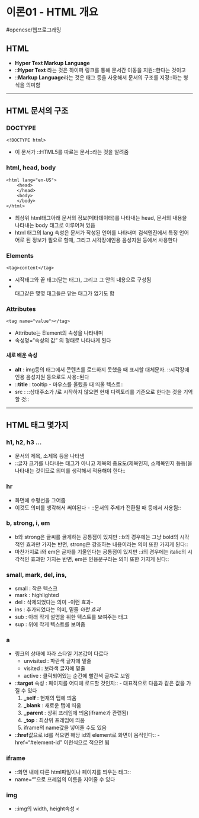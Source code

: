 # 이론01 - HTML 개요
#opencse/웹프로그래밍

## HTML
* **Hyper Text Markup Language**
* ::**Hyper Text** 라는 것은 하이퍼 링크를 통해 문서간 이동을 지원::한다는 것이고
* ::**Markup Language**라는 것은 태그 등을 사용해서 문서의 구조를 지정::하는 형식을 의미함
- - - -
## HTML 문서의 구조
### DOCTYPE
```
<!DOCTYPE html>
```
* 이 문서가 ::HTML5를 따르는 문서::라는 것을 알려줌
### html, head, body
```
<html lang="en-US">
	<head>
	</head>
	<body>
	</body>
</html>
```
* 최상위 html태그아래 문서의 정보(메타데이터)를 나타내는 head, 문서의 내용을 나타내는 body 태그로 이루어져 있음
* html 태그의 lang 속성은 문서가 작성된 언어를 나타내며 검색엔진에서 특정 언어어로 된 정보가 필요로 할때, 그리고 시각장애인용 음성지원 등에서 사용한다
### Elements
```
<tag>content</tag>
```
* 시작태그와 끝 태그(닫는 태그), 그리고 그 안의 내용으로 구성됨
* <br>태그같은 몇몇 태그들은 닫는 태그가 없기도 함
### Attributes
```
<tag name="value"></tag>
```
* Attribute는 Element의 속성을 나타내며
* 속성명=“속성의 값” 의 형태로 나타나게 된다
#### 새로 배운 속성
* **alt** : img등의 태그에서 콘텐츠를 로드하지 못했을 때 표시할 대체문자. ::시각장애인용 음성지원 등으로도 사용::된다
* ::**title** : tooltip - 마우스를 올렸을 때 띄울 텍스트::
* src : ::상대주소가 /로 시작하지 않으면 현재 디렉토리를 기준으로 한다는 것을 기억할 것::
- - - -
## HTML 태그 몇가지
### h1, h2, h3 …
* 문서의 제목, 소제목 등을 나타냄
* ::글자 크기를 나타내는 태그가 아니고 제목의 중요도(제목인지, 소제목인지 등등)을 나타내는 것이므로 의미를 생각해서 적용해야 한다::
### hr
* 화면에 수평선을 그어줌
* 이것도 의미를 생각해서 써야된다 - ::문서의 주제가 전환될 때 등에서 사용됨::
### b, strong, i, em
* b와 strong은 글씨를 굵게하는 공통점이 있지만 ::b의 경우에는 그냥 bold의 시각적인 효과만 가지는 반면, strong은 강조하는 내용이라는 의미 또한 가지게 된다::
* 마찬가지로 i와 em은 글자를 기울인다는 공통점이 있지만 ::i의 경우에는 italic의 시각적인 효과만 가지는 반면, em은 인용문구라는 의미 또한 가지게 된다::
### small, mark, del, ins, 
* small : 작은 텍스크
* mark : highlighted
* del : 삭제되었다는 의미 -이런 효과-
* ins : 추가되었다는 의미, 밑줄 _이런 효과_
* sub : 아래 작게 설명을 위한 텍스트를 보여주는 태그
* sup : 위에 작게 텍스트를 보여줌
### a
* 링크의 상태에 따라 스타일 기본값이 다르다
	* unvisited : 파란색 글자에 밑줄
	* visited : 보라색 글자에 밑줄
	* active : 클릭되어있는 순간에 빨간색 글자로 보임
* ::**target** 속성 : 페이지를 어디에 로드할 것인지:: - 대표적으로 다음과 같은 값을 가질 수 있다
	1. **_self** : 현재의 탭에 띄움
	2. **_blank** : 새로운 탭에 띄움
	3. **_parent** : 상위 프레임에 띄움(iframe과 관련됨)
	4. **_top** : 최상위 프레임에 띄움
	5. iframe의 name값을 넣어줄 수도 있음
* ::**href**값으로 id를 적으면 해당 id의 element로 화면이 움직인다:: - href=“#element-id” 이런식으로 적으면 됨
### iframe
* ::화면 내에 다른 html파일이나 페이지를 띄우는 태그::
* name=“”으로 프레임의 이름을 지어줄 수 있다
### img
* ::img의 width, height속성 < <style>태그로 지정해준 스타일 < style=“” 속성으로 지정해준 스타일:: 의 우선순위로 이미지의 크기가 정해진다
### table, tr, td, th
```
<table>
	<tr>
		<th></th>
	</tr>
	<tr>
		<td></td>
	</tr>
</table>
```
* 다음과 같은 구조를 가짐
* table : wrapper
* tr : table row
* th : table header
* td : table data
* ::th의 **scope** 속성은 해당 헤더가 의미하는 바가 열인지 행인지를 나타낸다 - scope=“row”는 헤더가 행을 설명하는 것이고, scope=“col”은 열을 설명한다는 것을 나타낸다::
* ::td나 th에 **colspan=“숫자”**를 넣으면 해당 열만큼 자리를 차지하게 된다 - col이라고 해서 세로방향으로 커지는게 아니다!:: - 열에 걸쳐 커지는 것
* 마찬가지로 ::**rowspan=“숫자”**는 해당 행만큼 자리를 차리한다는 의미이다 - 가로방향으로 커지는게 아니다!:: - 행에 걸쳐 커지는 것
* 헤더를 묶은 thead와 데이터를 묶은 tbody가 존재하듯이 ::맨 마지막에 통계 등을 표시하는 **tfoot**도 존재한다::
### meta
* charset : 문자 인코딩 방식
* name=“keyword” : 문서의 키워드
* name=“description” : 문서의 설명
* name=“author” : 문서의 저자
* http-equiv=“refresh” content=“30” : 30초마다 새로고침함
* name=“viewport” content=“width=device-width, initial-scale=1.0” : 문서가 보여질 창의 크기와 배율의 초기값을 지정
### base
* ::a같은 하이퍼링크들에 대한 base를 지정함::
```
<base href="www.king-god-thoth.com/" target="_blank">
```
	* 위의 예제는 기본 origin 으로 www.king-god-thoth.com을 취하고 페이지가 로드될 기본 모드는 _blank이게 된다
### form, input, label, select, option
* form : 입력 정보들을 감싸는 wrapper
	* action : 리퀘스트를 어디로 날릴건지
	* target : 서버로부터 받은 응답을 받은 후에 어떻게 할 것인지 - img태그의 target 속성과 동일한 값을 가진다
	* method : GET, POST
	* ::GET방식의 param은 글자수 제한이 있기 때문에 url이 너무 길어지면 GET을 쓰지 못한다는 점::기억해라
* input : 정보 입력용 element
	* type : 입력할 정보의 타입(비밀번호, 숫자 등등)
		* radio : 하나만 선택할 수 있음
		* checkbox : 여러개 선택할 수 있음
		* ::number일때 **step=“숫자”**의 속성을 넣어주면 아래 그림처럼 숫자를 클릭으로 바꿀 수 있는 뭐라해야돼 저걸 어쩃든 저게 나온다 - “숫자”는 한번 눌렀을 때 바뀌는 숫자의 크기이다::
![](%E1%84%8B%E1%85%B5%E1%84%85%E1%85%A9%E1%86%AB01%20-%20HTML%20%E1%84%80%E1%85%A2%E1%84%8B%E1%85%AD/%E1%84%89%E1%85%B3%E1%84%8F%E1%85%B3%E1%84%85%E1%85%B5%E1%86%AB%E1%84%89%E1%85%A3%E1%86%BA%202021-09-09%20%E1%84%8B%E1%85%A9%E1%84%92%E1%85%AE%202.22.24.png)
		* ::**range**는 슬라이더::를 만든다. 그리고 ::**min**, **max**를 통해 슬라이더의 최대최소 값을 지정할 수 있고 **step**을 통해 얼마나 빠르게 슬라이더를 움직일 수 있는지 지정해 줄 수 있다::
	* name : json의 키에 해당한다고 생각하면 됨
	* value : json의 값에 해당한다고 생각하면 됨 - input태그의 속성으로 value를 지정해주면 input값의 초기값이 된다
	* size : 입력창 크기
	* ::**minlength**, **maxlength** : 입력값 글자 숫자 제한::
	* checked : radio나 checkbox의 경우에 기본적으로 선택될 놈
	* ::**required** : 반드시 입력해야 하는 항목::
	* ::**pattern=“regex”**를 통해 입력값을 정규식으로 검토할 수도 있다::
* label : input element에 붙는 제목, 혹은 input을 감싸는 wrapper - for속성을 통해 해당 값을 id로 갖는 input과 연결되거나 label태그의 하위 element로 input태그를 넣어줌으로 연결시킬 수 있음
* select, option : 옵션 드랍다운
	* multiple : 여러개 입력 가능
* textarea : 여러줄의 텍스트를 입력받을 수 있는 기능
* fieldset, legend : 여러개의 input태그를 의미적으로 묶는 wrapper, legend는 fieldset의 제목을 붙이는 것
* ::**datalist*** : input태그의 list 속성값을 datalist태그의 id로 해주면 datalist의 option들 중 하나로 값을 입력하는 것이 가능함(option들의 값이 아닌 것을 입력하는 것도 당연히 가능함)::
![](%E1%84%8B%E1%85%B5%E1%84%85%E1%85%A9%E1%86%AB01%20-%20HTML%20%E1%84%80%E1%85%A2%E1%84%8B%E1%85%AD/%E1%84%89%E1%85%B3%E1%84%8F%E1%85%B3%E1%84%85%E1%85%B5%E1%86%AB%E1%84%89%E1%85%A3%E1%86%BA%202021-09-07%20%E1%84%8B%E1%85%A9%E1%84%92%E1%85%AE%2010.06.33.png)